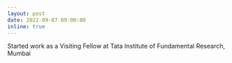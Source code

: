```yaml
---
layout: post
date: 2022-09-07 09:00:00
inline: true
---
```


Started work as a Visiting Fellow at Tata Institute of Fundamental Research, Mumbai
